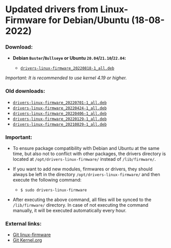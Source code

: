 Updated drivers from Linux-Firmware for Debian/Ubuntu (18-08-2022)
==================================================================

### Download:

  * **Debian `Buster`/`Bullseye` or Ubuntu `20.04`/`21.10`/`22.04`:**

    * [`drivers-linux-firmware_20220818-1_all.deb`](https://github.com/q3aql/drivers-linux-firmware/releases/download/v26.0/drivers-linux-firmware_20220818-1_all.deb)

_Important: It is recommended to use kernel 4.19 or higher._

### Old downloads:

  * [`drivers-linux-firmware_20220701-1_all.deb`](https://github.com/q3aql/drivers-linux-firmware/releases/download/v25.0/drivers-linux-firmware_20220701-1_all.deb)
  * [`drivers-linux-firmware_20220424-1_all.deb`](https://github.com/q3aql/drivers-linux-firmware/releases/download/v24.0/drivers-linux-firmware_20220424-1_all.deb)
  * [`drivers-linux-firmware_20220406-1_all.deb`](https://github.com/q3aql/drivers-linux-firmware/releases/download/v23.0/drivers-linux-firmware_20220406-1_all.deb)
  * [`drivers-linux-firmware_20220129-1_all.deb`](https://github.com/q3aql/drivers-linux-firmware/releases/download/v22.0/drivers-linux-firmware_20220129-1_all.deb)
  * [`drivers-linux-firmware_20210829-1_all.deb`](https://github.com/q3aql/drivers-linux-firmware/releases/download/v21.0/drivers-linux-firmware_20210829-1_all.deb)

### Important:

  * To ensure package compatibility with Debian and Ubuntu at the same time, but also not to conflict with other packages, the drivers directory is located at `/opt/drivers-linux-firmware/` instead of `/lib/firmware/`.
  * If you want to add new modules, firmwares or drivers, they should always be left in the directory `/opt/drivers-linux-firmware/` and then execute the following command:

    * `$ sudo drivers-linux-firmware`

  * After executing the above command, all files will be synced to the `/lib/firmware/` directory. In case of not executing the command manually, it will be executed automatically every hour.

### External links:

  * [Git linux-firmware](https://git.kernel.org/pub/scm/linux/kernel/git/firmware/linux-firmware.git)
  * [Git Kernel.org](https://git.kernel.org/)
